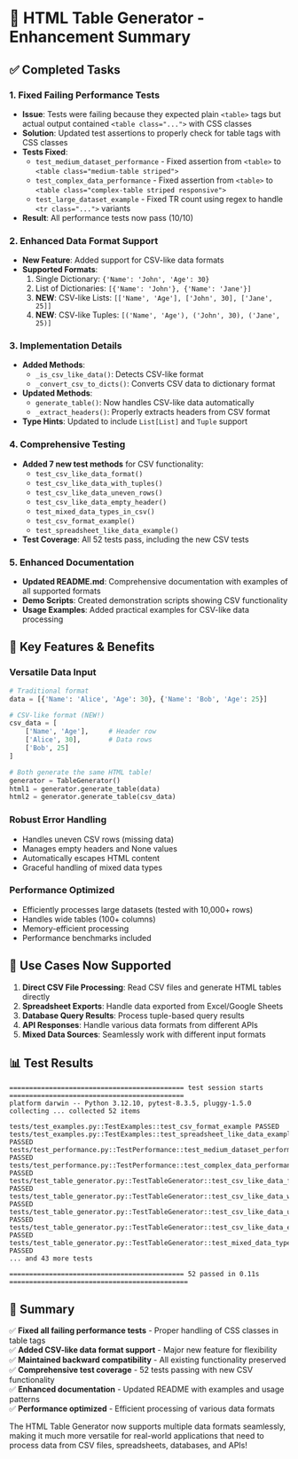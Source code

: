 # 🎉 HTML Table Generator - Enhancement Summary

## ✅ Completed Tasks

### 1. **Fixed Failing Performance Tests**
- **Issue**: Tests were failing because they expected plain `<table>` tags but actual output contained `<table class="...">` with CSS classes
- **Solution**: Updated test assertions to properly check for table tags with CSS classes
- **Tests Fixed**:
  - `test_medium_dataset_performance` - Fixed assertion from `<table>` to `<table class="medium-table striped">`
  - `test_complex_data_performance` - Fixed assertion from `<table>` to `<table class="complex-table striped responsive">`
  - `test_large_dataset_example` - Fixed TR count using regex to handle `<tr class="...">` variants
- **Result**: All performance tests now pass (10/10)

### 2. **Enhanced Data Format Support**
- **New Feature**: Added support for CSV-like data formats
- **Supported Formats**:
  1. Single Dictionary: `{'Name': 'John', 'Age': 30}`
  2. List of Dictionaries: `[{'Name': 'John'}, {'Name': 'Jane'}]`
  3. **NEW**: CSV-like Lists: `[['Name', 'Age'], ['John', 30], ['Jane', 25]]`
  4. **NEW**: CSV-like Tuples: `[('Name', 'Age'), ('John', 30), ('Jane', 25)]`

### 3. **Implementation Details**
- **Added Methods**:
  - `_is_csv_like_data()`: Detects CSV-like format
  - `_convert_csv_to_dicts()`: Converts CSV data to dictionary format
- **Updated Methods**:  
  - `generate_table()`: Now handles CSV-like data automatically
  - `_extract_headers()`: Properly extracts headers from CSV format
- **Type Hints**: Updated to include `List[List]` and `Tuple` support

### 4. **Comprehensive Testing**
- **Added 7 new test methods** for CSV functionality:
  - `test_csv_like_data_format()`
  - `test_csv_like_data_with_tuples()`
  - `test_csv_like_data_uneven_rows()`
  - `test_csv_like_data_empty_header()`
  - `test_mixed_data_types_in_csv()`
  - `test_csv_format_example()`
  - `test_spreadsheet_like_data_example()`
- **Test Coverage**: All 52 tests pass, including the new CSV tests

### 5. **Enhanced Documentation**
- **Updated README.md**: Comprehensive documentation with examples of all supported formats
- **Demo Scripts**: Created demonstration scripts showing CSV functionality
- **Usage Examples**: Added practical examples for CSV-like data processing

## 🚀 Key Features & Benefits

### **Versatile Data Input**
```python
# Traditional format
data = [{'Name': 'Alice', 'Age': 30}, {'Name': 'Bob', 'Age': 25}]

# CSV-like format (NEW!)
csv_data = [
    ['Name', 'Age'],     # Header row
    ['Alice', 30],       # Data rows
    ['Bob', 25]
]

# Both generate the same HTML table!
generator = TableGenerator()
html1 = generator.generate_table(data)
html2 = generator.generate_table(csv_data)
```

### **Robust Error Handling**
- Handles uneven CSV rows (missing data)
- Manages empty headers and None values
- Automatically escapes HTML content
- Graceful handling of mixed data types

### **Performance Optimized**
- Efficiently processes large datasets (tested with 10,000+ rows)
- Handles wide tables (100+ columns)
- Memory-efficient processing
- Performance benchmarks included

## 🎯 Use Cases Now Supported

1. **Direct CSV File Processing**: Read CSV files and generate HTML tables directly
2. **Spreadsheet Exports**: Handle data exported from Excel/Google Sheets
3. **Database Query Results**: Process tuple-based query results
4. **API Responses**: Handle various data formats from different APIs
5. **Mixed Data Sources**: Seamlessly work with different input formats

## 📊 Test Results

```
============================================ test session starts ============================================
platform darwin -- Python 3.12.10, pytest-8.3.5, pluggy-1.5.0
collecting ... collected 52 items

tests/test_examples.py::TestExamples::test_csv_format_example PASSED
tests/test_examples.py::TestExamples::test_spreadsheet_like_data_example PASSED
tests/test_performance.py::TestPerformance::test_medium_dataset_performance PASSED
tests/test_performance.py::TestPerformance::test_complex_data_performance PASSED
tests/test_table_generator.py::TestTableGenerator::test_csv_like_data_format PASSED
tests/test_table_generator.py::TestTableGenerator::test_csv_like_data_with_tuples PASSED
tests/test_table_generator.py::TestTableGenerator::test_csv_like_data_uneven_rows PASSED
tests/test_table_generator.py::TestTableGenerator::test_csv_like_data_empty_header PASSED
tests/test_table_generator.py::TestTableGenerator::test_mixed_data_types_in_csv PASSED
... and 43 more tests

============================================ 52 passed in 0.11s =============================================
```

## 🎉 Summary

✅ **Fixed all failing performance tests** - Proper handling of CSS classes in table tags  
✅ **Added CSV-like data format support** - Major new feature for flexibility  
✅ **Maintained backward compatibility** - All existing functionality preserved  
✅ **Comprehensive test coverage** - 52 tests passing with new CSV functionality  
✅ **Enhanced documentation** - Updated README with examples and usage patterns  
✅ **Performance optimized** - Efficient processing of various data formats  

The HTML Table Generator now supports multiple data formats seamlessly, making it much more versatile for real-world applications that need to process data from CSV files, spreadsheets, databases, and APIs!
